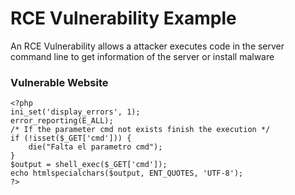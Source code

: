 # RCE Vulnerability Example

An RCE Vulnerability allows a attacker executes code in the server command line to get information of the server or install malware

### Vulnerable Website

```
<?php
ini_set('display_errors', 1);
error_reporting(E_ALL);
/* If the parameter cmd not exists finish the execution */
if (!isset($_GET['cmd'])) {
	die("Falta el parametro cmd");
}
$output = shell_exec($_GET['cmd']);
echo htmlspecialchars($output, ENT_QUOTES, 'UTF-8');
?>
```
